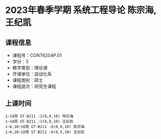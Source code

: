 # 2023年春季学期 系统工程导论 陈宗海, 王纪凯






## 课程信息

- 课程号：CONT6204P.01
- 学分：3
- 教学类型：理论课
- 开课单位：自动化系
- 课程类别：硕士
- 课程层次：研究生课程

## 上课时间

```
1~18周 GT-B211 :1(8,9,10) 陈宗海
1~18周 GT-B211 :1(8,9,10) 王纪凯
1~8,10~18周 GT-B211 :6(8,9,10) 陈宗海
1~8,10~18周 GT-B211 :6(8,9,10) 王纪凯
```

